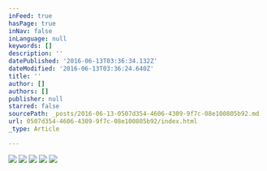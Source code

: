 ```yaml
---
inFeed: true
hasPage: true
inNav: false
inLanguage: null
keywords: []
description: ''
datePublished: '2016-06-13T03:36:34.132Z'
dateModified: '2016-06-13T03:36:24.640Z'
title: ''
author: []
authors: []
publisher: null
starred: false
sourcePath: _posts/2016-06-13-0507d354-4606-4309-9f7c-08e100805b92.md
url: 0507d354-4606-4309-9f7c-08e100805b92/index.html
_type: Article

---
```

![](https://the-grid-user-content.s3-us-west-2.amazonaws.com/915bf634-e87b-4482-8726-35592078fc26.jpg)
![](https://the-grid-user-content.s3-us-west-2.amazonaws.com/6596aaba-64db-4fe7-9268-57251e53d8f8.jpg)
![](https://the-grid-user-content.s3-us-west-2.amazonaws.com/e9c15e5c-a3b6-4303-a998-7d4b61b8dd30.jpg)
![](https://the-grid-user-content.s3-us-west-2.amazonaws.com/f4af9696-9b0c-4452-a559-5ed704790846.jpg)
![](https://the-grid-user-content.s3-us-west-2.amazonaws.com/d0520c33-1872-48dd-a2f6-8eb508fbb874.jpg)